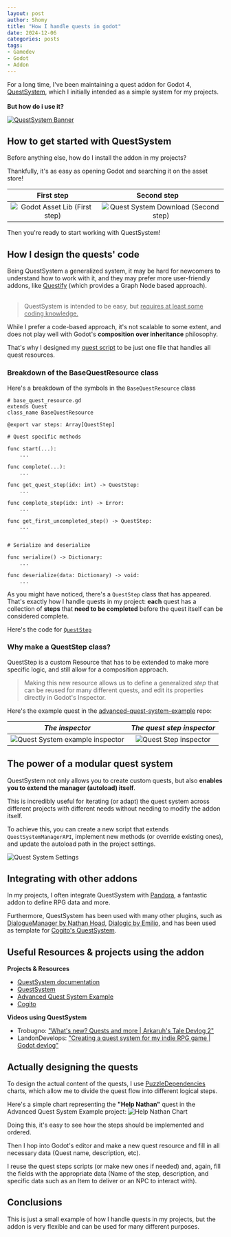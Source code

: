 ```yaml
---
layout: post
author: Shomy
title: "How I handle quests in godot"
date: 2024-12-06
categories: posts
tags:
- Gamedev
- Godot
- Addon
---
```


For a long time, I've been maintaining a quest addon for Godot 4, [QuestSystem](https://github.com/shomykohai/quest-system), which I initially intended as a simple system for my projects.<br><br>
**But how do i use it?**

[![QuestSystem Banner](/media/posts/2024/quest_system_banner.png)](https://shomy.is-a.dev/quest-system)

## How to get started with QuestSystem

Before anything else, how do I install the addon in my projects?<br>

Thankfully, it's as easy as opening Godot and searching it on the asset store!

First step | Second step ⠀
:------:|:------:
![Godot Asset Lib (First step)](/media/posts/2024/godot_asset_lib_quest_system.png) | ![Quest System Download (Second step)](/media/posts/2024/godot_asset_lib_quest_system_download.png)

Then you're ready to start working with QuestSystem!

## How I design the quests' code

Being QuestSystem a generalized system, it may be hard for newcomers to understand how to work with it, and they may prefer more user-friendly addons, like [Questify](https://github.com/TheWalruzz/godot-questify) (which provides a Graph Node based approach).
<br><br>

> QuestSystem is intended to be easy, but <u>requires at least some coding knowledge.</u><br>

While I prefer a code-based approach, it's not scalable to some extent, and does not play well with Godot's **composition over inheritance** philosophy.<br>

That's why I designed my [quest script](https://github.com/shomykohai/advanced-quest-system-example/blob/main/quests/scripts/base_quest.gd) to be just one file that handles all quest resources.

### Breakdown of the BaseQuestResource class

Here's a breakdown of the symbols in the `BaseQuestResource` class

```gdscript
# base_quest_resource.gd
extends Quest
class_name BaseQuestResource

@export var steps: Array[QuestStep]

# Quest specific methods

func start(...):
    ...

func complete(...):
    ...

func get_quest_step(idx: int) -> QuestStep:
    ...

func complete_step(idx: int) -> Error:
    ...

func get_first_uncompleted_step() -> QuestStep:
    ...


# Serialize and deserialize

func serialize() -> Dictionary:
    ...

func deserialize(data: Dictionary) -> void:
    ...

```

As you might have noticed, there's a `QuestStep` class that has appeared.<br>
That's exactly how I handle quests in my project: **each** quest has a collection of **steps** that **need to be completed** before the quest itself can be considered complete.

Here's the code for [`QuestStep`](https://github.com/shomykohai/advanced-quest-system-example/blob/main/quests/scripts/quest_step.gd)


### Why make a QuestStep class?

QuestStep is a custom Resource that has to be extended to make more specific logic, and still allow for a composition approach.<br>

> Making this new resource allows us to define a generalized *step* that can be reused for many different quests, and edit its properties directly in Godot's Inspector.

Here's the example quest in the [advanced-quest-system-example](https://github.com/shomykohai/advanced-quest-system-example/) repo:


*The inspector* | *The quest step inspector* |
:------:|:------: 
![Quest System example inspector](/media/posts/2024/quest_system_example_inspector.png) | ![Quest Step inspector](/media/posts/2024/quest_system_example_inspector_step.png)


## The power of a modular quest system

QuestSystem not only allows you to create custom quests, but also **enables you to extend the manager (autoload) itself**.

This is incredibly useful for iterating (or adapt) the quest system across different projects with different needs without needing to modify the addon itself.

To achieve this, you can create a new script that extends `QuestSystemManagerAPI`, implement new methods (or override existing ones), and update the autoload path in the project settings.

![Quest System Settings](/media/posts/2024/quest_system_settings_autoload.png)


## Integrating with other addons

In my projects, I often integrate QuestSystem with [Pandora](https://github.com/bitbrain/pandora), a fantastic addon to define RPG data and more.<br>

Furthermore, QuestSystem has been used with many other plugins, such as [DialogueManager by Nathan Hoad](https://github.com/nathanhoad/godot_dialogue_manager), [Dialogic by Emilio](https://github.com/dialogic-godot/dialogic), and has been used as template for [Cogito's QuestSystem](https://github.com/Phazorknight/Cogito).

## Useful Resources & projects using the addon

**Projects & Resources**
- [QuestSystem documentation](https://shomy.is-a.dev/quest-system)
- [QuestSystem](https://github.com/shomykohai/quest-system)
- [Advanced Quest System Example](https://github.com/shomykohai/advanced-quest-system-example)
- [Cogito](https://github.com/Phazorknight/Cogito)

**Videos using QuestSystem**
- Trobugno: ["What's new? Quests and more | Arkaruh's Tale Devlog 2"](https://www.youtube.com/watch?v=xFB74hBJawA)
- LandonDevelops: ["Creating a quest system for my indie RPG game | Godot devlog"](https://www.youtube.com/watch?v=D6X2Ex6m0vk)

## Actually designing the quests

To design the actual content of the quests, I use [PuzzleDependencies](https://github.com/nathanhoad/godot_puzzle_dependencies) charts, which allow me to divide the quest flow into different logical steps.

Here's a simple chart representing the **"Help Nathan"** quest in the Advanced Quest System Example project:
![Help Nathan Chart](/media/posts/2024/help_nathan_quest_chart.png)

Doing this, it's easy to see how the steps should be implemented and ordered.

Then I hop into Godot's editor and make a new quest resource and fill in all necessary data (Quest name, description, etc).

I reuse the quest steps scripts (or make new ones if needed) and, again, fill the fields with the appropriate data (Name of the step, description, and specific data such as an Item to deliver or an NPC to interact with).

## Conclusions

This is just a small example of how I handle quests in my projects, but the addon is very flexible and can be used for many different purposes.<br>